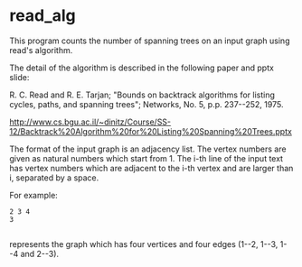 read_alg
===================

This program counts the number of spanning trees on an input graph
using read's algorithm.

The detail of the algorithm is described in the following paper and pptx slide:

R. C. Read and R. E. Tarjan; "Bounds on backtrack algorithms for listing
cycles, paths, and spanning trees"; Networks, No. 5, p.p. 237--252, 1975.

http://www.cs.bgu.ac.il/~dinitz/Course/SS-12/Backtrack%20Algorithm%20for%20Listing%20Spanning%20Trees.pptx

The format of the input graph is an adjacency list.
The vertex numbers are given as natural numbers which start from 1.
The i-th line of the input text has vertex numbers which are adjacent to the i-th vertex 
and are larger than i, separated by a space.

For example:
```
2 3 4
3


```
represents the graph which has four vertices and four edges
(1--2, 1--3, 1--4 and 2--3).

